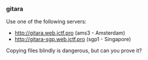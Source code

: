 ### gitara

Use one of the following servers:
* http://gitara.web.jctf.pro (ams3 - Amsterdam)
* http://gitara-sgp.web.jctf.pro (sgp1 - Singapore)

Copying files blindly is dangerous, but can you prove it?
